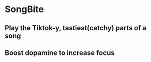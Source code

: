 # SongBite
## Play the Tiktok-y, tastiest(catchy) parts of a song

## Boost dopamine to increase focus
